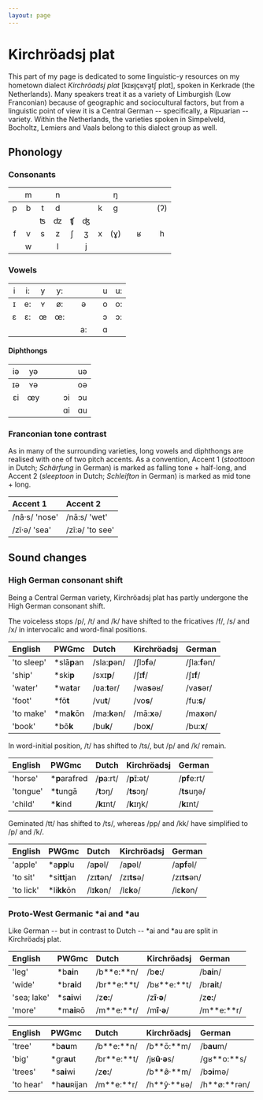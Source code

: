 ```yaml
---
layout: page
---
```


# Kirchröadsj plat

This part of my page is dedicated to some linguistic-y resources on my hometown dialect *Kirchröadsj plat* [kɪʁᵻ̯çʁʏə̯tʃ plɑt], spoken in Kerkrade (the Netherlands). Many speakers treat it as a variety of Limburgish (Low Franconian) because of geographic and sociocultural factors, but from a linguistic point of view it is a Central German -- specifically, a Ripuarian -- variety. Within the Netherlands, the varieties spoken in Simpelveld, Bocholtz, Lemiers and Vaals belong to this dialect group as well.

## Phonology

### Consonants

| <span style="font-weight:normal"></span> | <span style="font-weight:normal">m</span> | <span style="font-weight:normal"></span> | <span style="font-weight:normal">n</span> | <span style="font-weight:normal"></span> | <span style="font-weight:normal"></span> | <span style="font-weight:normal"></span> | <span style="font-weight:normal">ŋ</span> | <span style="font-weight:normal"></span> | <span style="font-weight:normal"></span> | <span style="font-weight:normal"></span> | <span style="font-weight:normal"></span> |
| :-: | :-: | :-: | :-: | :-: | :-: | :-: | :-: | :-: | :-: | :-: | :-: |
|  p  |  b  |  t  |  d  |     |     |  k  |  ɡ  |     |     |     | (ʔ) |
|     |     |  ʦ  |  ʣ  |  ʧ  |  ʤ  |     |     |     |     |     |     |
|  f  |  v  |  s  |  z  |  ʃ  |  ʒ  |  x  | (ɣ) |     |  ʁ  |     |  h  |
|     |  w  |     |  l  |     |  j  |     |     |     |     |     |     |

### Vowels

| <span style="font-weight:normal">i</span> | <span style="font-weight:normal">i:</span> | <span style="font-weight:normal">y</span> | <span style="font-weight:normal">y:</span> | <span style="font-weight:normal"></span> | <span style="font-weight:normal"></span> | <span style="font-weight:normal"></span> | <span style="font-weight:normal">u</span> | <span style="font-weight:normal">u:</span> |
| :-: | :-: | :-: | :-: | :-: | :-: | :-: | :-: | :-: |
|  ɪ  |  e: |  ʏ  |  ø: |     |  ə  |     |  o  |  o: |
|  ɛ  |  ɛ: |  œ  |  œ: |     |     |     |  ɔ  |  ɔ: |
|     |     |     |     |     |  a: |     |  ɑ  |     |

#### Diphthongs

| <span style="font-weight:normal">iə</span> | <span style="font-weight:normal">yə</span> | <span style="font-weight:normal"></span> | <span style="font-weight:normal"></span> | <span style="font-weight:normal"></span> | <span style="font-weight:normal">uə</span> |
| :-: | :-: | :-: | :-: | :-: | :-: |
|  ɪə |  ʏə |     |     |     |  oə |
|  ɛi |  œy |     |     |  ɔi |  ɔu |
|     |     |     |     |  ɑi |  ɑu |

### Franconian tone contrast

As in many of the surrounding varieties, long vowels and diphthongs are realised with one of two pitch accents. As a convention, Accent 1 (*stoottoon* in Dutch; *Schärfung* in German) is marked as falling tone + half-long, and Accent 2 (*sleeptoon* in Dutch; *Schleifton* in German) is marked as mid tone + long.

| Accent 1 | Accent 2 |
| :------- | :------- |
| /nâ·s/ 'nose' | /nā:s/ 'wet' |
| /zî·ə/ 'sea' | /zī:ə/ 'to see' |

## Sound changes

### High German consonant shift

Being a Central German variety, Kirchröadsj plat has partly undergone the High German consonant shift. 

The voiceless stops /p/, /t/ and /k/ have shifted to the fricatives /f/, /s/ and /x/ in intervocalic and word-final positions.

| English | PWGmc | Dutch | Kirchröadsj | German |
| :------ | :---- | :---- | :---------- | :----- |
| 'to sleep' | *slā**p**an | /sla:**p**ən/ | /ʃlɔ**f**ə/ | /ʃla:**f**ən/ |
| 'ship' | *ski**p** | /sxɪ**p**/ | /ʃɪ**f**/ | /ʃɪ**f**/ |
| 'water' | *wa**t**ar | /ʋa:**t**ər/ | /wa**s**əʁ/ | /va**s**ər/ |
| 'foot' | *fō**t** | /vu**t**/ | /vo**s**/ | /fu:**s**/ |
| 'to make' | *ma**k**ōn | /ma:**k**ən/ | /mā:**x**ə/ | /ma**x**ən/ |
| 'book' | *bō**k** | /bu**k**/ | /bo**x**/ | /bu:**x**/ |

In word-initial position, /t/ has shifted to /ts/, but /p/ and /k/ remain.

| English | PWGmc | Dutch | Kirchröadsj | German |
| :------ | :---- | :---- | :---------- | :----- |
| 'horse' | ***p**arafred  | /**p**a:rt/ | /**p**ɪ̄:ət/ | /**pf**e:rt/ |
| 'tongue' | ***t**ungā | /**t**ɔŋ/ | /**ts**ɔŋ/ | /**ts**uŋə/ |
| 'child' | ***k**ind | /**k**ɪnt/ | /**k**ɪŋk/ | /**k**ɪnt/ |

Geminated /tt/ has shifted to /ts/, whereas /pp/ and /kk/ have simplified to /p/ and /k/.

| English | PWGmc | Dutch | Kirchröadsj | German |
| :------ | :---- | :---- | :---------- | :----- |
| 'apple' | *a**pp**lu  | /a**p**əl/ | /a**p**əl/ | /a**pf**əl/ |
| 'to sit' | *si**tt**jan | /zɪ**t**ən/ | /zɪ**ts**ə/ | /zɪ**ts**ən/ |
| 'to lick' | *li**kk**ōn | /lɪ**k**ən/ | /lɛ**k**ə/ | /lɛ**k**ən/ |

### Proto-West Germanic *ai and *au

Like German -- but in contrast to Dutch -- *ai and *au are split in Kirchröadsj plat.

| English | PWGmc | Dutch | Kirchröadsj | German |
| :------ | :---- | :---- | :---------- | :----- |
| 'leg' | *b**ai**n | /b**e:**n/ | /b**e:**/ | /b**ai**n/ |
| 'wide' | *br**ai**d | /br**e:**t/ | /bʁ**e:**t/  | /br**ai**t/ |
| 'sea; lake' | *s**ai**wi | /z**e:**/ | /z**î·ə**/  | /z**e:**/ |
| 'more' | *m**ai**ʀō | /m**e:**r/ | /m**î·ə**/  | /m**e:**r/ |

| English | PWGmc | Dutch | Kirchröadsj | German |
| :------ | :---- | :---- | :---------- | :----- |
| 'tree' | *b**au**m | /b**e:**n/ | /b**ō:**m/ | /b**au**m/ |
| 'big' | *gr**au**t | /br**e:**t/ | /jʁ**û·ə**s/  | /ɡʁ**o:**s/ |
| 'trees' | *s**ai**wi | /z**e:**/ | /b**ø̂·**m/  | /b**ɔi**mə/ |
| 'to hear' | *h**au**ʀijan | /m**e:**r/ | /h**ŷ·**ʁə/  | /h**ø:**rən/ |



